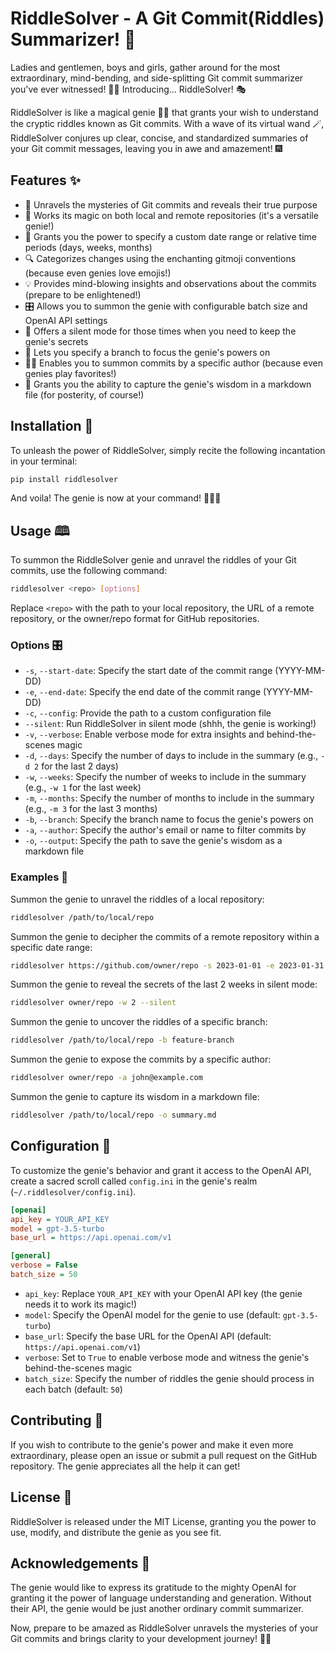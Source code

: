 # RiddleSolver - A Git Commit(Riddles) Summarizer! 🎉

Ladies and gentlemen, boys and girls, gather around for the most extraordinary, mind-bending, and side-splitting Git commit summarizer you've ever witnessed! 🤯🎪 Introducing... RiddleSolver! 🎭

RiddleSolver is like a magical genie 🧞‍♂️ that grants your wish to understand the cryptic riddles known as Git commits. With a wave of its virtual wand 🪄, RiddleSolver conjures up clear, concise, and standardized summaries of your Git commit messages, leaving you in awe and amazement! 🎆

## Features ✨

- 🔮 Unravels the mysteries of Git commits and reveals their true purpose
- 🌿 Works its magic on both local and remote repositories (it's a versatile genie!)
- 📅 Grants you the power to specify a custom date range or relative time periods (days, weeks, months)
- 🔍 Categorizes changes using the enchanting gitmoji conventions (because even genies love emojis!)
- 💡 Provides mind-blowing insights and observations about the commits (prepare to be enlightened!)
- 🎛️ Allows you to summon the genie with configurable batch size and OpenAI API settings
- 🤫 Offers a silent mode for those times when you need to keep the genie's secrets
- 🌳 Lets you specify a branch to focus the genie's powers on
- 🧙‍♂️ Enables you to summon commits by a specific author (because even genies play favorites!)
- 📝 Grants you the ability to capture the genie's wisdom in a markdown file (for posterity, of course!)

## Installation 🧪

To unleash the power of RiddleSolver, simply recite the following incantation in your terminal:

```bash
pip install riddlesolver
```

And voila! The genie is now at your command! 🧞‍♂️✨

## Usage 🕮

To summon the RiddleSolver genie and unravel the riddles of your Git commits, use the following command:

```bash
riddlesolver <repo> [options]
```

Replace `<repo>` with the path to your local repository, the URL of a remote repository, or the owner/repo format for GitHub repositories.

### Options 🎛️

- `-s`, `--start-date`: Specify the start date of the commit range (YYYY-MM-DD)
- `-e`, `--end-date`: Specify the end date of the commit range (YYYY-MM-DD)
- `-c`, `--config`: Provide the path to a custom configuration file
- `--silent`: Run RiddleSolver in silent mode (shhh, the genie is working!)
- `-v`, `--verbose`: Enable verbose mode for extra insights and behind-the-scenes magic
- `-d`, `--days`: Specify the number of days to include in the summary (e.g., `-d 2` for the last 2 days)
- `-w`, `--weeks`: Specify the number of weeks to include in the summary (e.g., `-w 1` for the last week)
- `-m`, `--months`: Specify the number of months to include in the summary (e.g., `-m 3` for the last 3 months)
- `-b`, `--branch`: Specify the branch name to focus the genie's powers on
- `-a`, `--author`: Specify the author's email or name to filter commits by
- `-o`, `--output`: Specify the path to save the genie's wisdom as a markdown file

### Examples 🌟

Summon the genie to unravel the riddles of a local repository:

```bash
riddlesolver /path/to/local/repo
```

Summon the genie to decipher the commits of a remote repository within a specific date range:

```bash
riddlesolver https://github.com/owner/repo -s 2023-01-01 -e 2023-01-31
```

Summon the genie to reveal the secrets of the last 2 weeks in silent mode:

```bash
riddlesolver owner/repo -w 2 --silent
```

Summon the genie to uncover the riddles of a specific branch:

```bash
riddlesolver /path/to/local/repo -b feature-branch
```

Summon the genie to expose the commits by a specific author:

```bash
riddlesolver owner/repo -a john@example.com
```

Summon the genie to capture its wisdom in a markdown file:

```bash
riddlesolver /path/to/local/repo -o summary.md
```

## Configuration 🔧

To customize the genie's behavior and grant it access to the OpenAI API, create a sacred scroll called `config.ini` in the genie's realm (`~/.riddlesolver/config.ini`).

```ini
[openai]
api_key = YOUR_API_KEY
model = gpt-3.5-turbo
base_url = https://api.openai.com/v1

[general]
verbose = False
batch_size = 50
```

- `api_key`: Replace `YOUR_API_KEY` with your OpenAI API key (the genie needs it to work its magic!)
- `model`: Specify the OpenAI model for the genie to use (default: `gpt-3.5-turbo`)
- `base_url`: Specify the base URL for the OpenAI API (default: `https://api.openai.com/v1`)
- `verbose`: Set to `True` to enable verbose mode and witness the genie's behind-the-scenes magic
- `batch_size`: Specify the number of riddles the genie should process in each batch (default: `50`)

## Contributing 🤝

If you wish to contribute to the genie's power and make it even more extraordinary, please open an issue or submit a pull request on the GitHub repository. The genie appreciates all the help it can get!

## License 📜

RiddleSolver is released under the MIT License, granting you the power to use, modify, and distribute the genie as you see fit.

## Acknowledgements 🙏

The genie would like to express its gratitude to the mighty OpenAI for granting it the power of language understanding and generation. Without their API, the genie would be just another ordinary commit summarizer.

Now, prepare to be amazed as RiddleSolver unravels the mysteries of your Git commits and brings clarity to your development journey! 🎉✨
